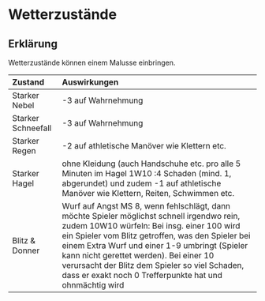 # Wetterzustände

## Erklärung

Wetterzustände können einem Malusse einbringen.

| Zustand | Auswirkungen |
| :--- | :--- |
| Starker Nebel | -3 auf Wahrnehmung |
| Starker Schneefall | -3 auf Wahrnehmung |
| Starker Regen | -2 auf athletische Manöver wie Klettern etc. |
| Starker Hagel | ohne Kleidung \(auch Handschuhe etc. pro alle 5 Minuten im Hagel 1W10 :4 Schaden \(mind. 1, abgerundet\) und zudem -1 auf athletische Manöver wie Klettern, Reiten, Schwimmen etc. |
| Blitz & Donner | Wurf auf Angst MS 8, wenn fehlschlägt, dann möchte Spieler möglichst schnell irgendwo rein, zudem 10W10 würfeln: Bei insg. einer 100 wird ein Spieler vom Blitz getroffen, was den Spieler bei einem Extra Wurf und einer 1-9 umbringt \(Spieler kann nicht gerettet werden\). Bei einer 10 verursacht der Blitz dem Spieler so viel Schaden, dass er exakt noch 0 Trefferpunkte hat und ohnmächtig wird |


